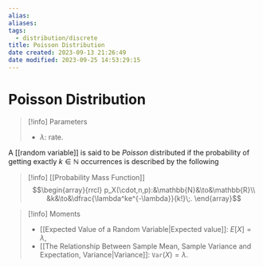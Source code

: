 ```yaml
---
alias: 
aliases: 
tags:
  - distribution/discrete
title: Poisson Distribution
date created: 2023-09-13 21:26:49
date modified: 2023-09-25 14:53:29:15
---
```


# Poisson Distribution

> [!info] Parameters
> - $\lambda$: rate.

A [[random variable]] is said to be _Poisson_ distributed if the probability of getting exactly $k\in\mathbb{N}$ occurrences is described by the following

> [!info] [[Probability Mass Function]]
> $$\begin{array}{rrcl}
> p_X(\cdot,n,p):&\mathbb{N}&\to&\mathbb{R}\\
> &k&\to&\dfrac{\lambda^ke^{-\lambda}}{k!}\;.
> \end{array}$$

> [!info] Moments
> - [[Expected Value of a Random Variable|Expected value]]: $E[X]=\lambda$,
> - [[The Relationship Between Sample Mean, Sample Variance and Expectation, Variance|Variance]]: $\texttt{Var}(X)=\lambda$.
